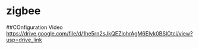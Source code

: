 # zigbee

##COnfiguration Video https://drive.google.com/file/d/1he5rn2sJkQEZlohrAgM6EIyk0BSlOtci/view?usp=drive_link

